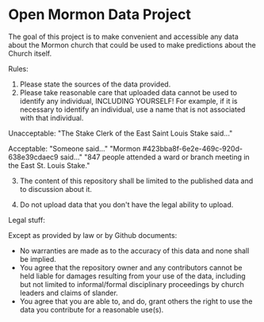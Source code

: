 # Open Mormon Data Project
The goal of this project is to make convenient and accessible any data about the Mormon church that could be used to make predictions about the Church itself.

Rules:

1) Please state the sources of the data provided.
2) Please take reasonable care that uploaded data cannot be used to identify any individual, INCLUDING YOURSELF! For example, if it is necessary to identify an individual, use a name that is not associated with that individual. 

Unacceptable:
"The Stake Clerk of the East Saint Louis Stake said..."

Acceptable:
"Someone said..."
"Mormon #423bba8f-6e2e-469c-920d-638e39cdaec9 said..."
"847 people attended a ward or branch meeting in the East St. Louis Stake."

3) The content of this repository shall be limited to the published data and to discussion about it.

4) Do not upload data that you don't have the legal ability to upload.

Legal stuff:

Except as provided by law or by Github documents:
- No warranties are made as to the accuracy of this data and none shall be implied.
- You agree that the repository owner and any contributors cannot be held liable for damages resulting from your use of the data, including but not limited to informal/formal disciplinary proceedings by church leaders and claims of slander.
- You agree that you are able to, and do, grant others the right to use the data you contribute for a reasonable use(s).
